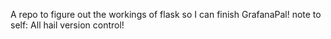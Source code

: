 A repo to figure out the workings of flask so I can finish GrafanaPal!
note to self: All hail version control!